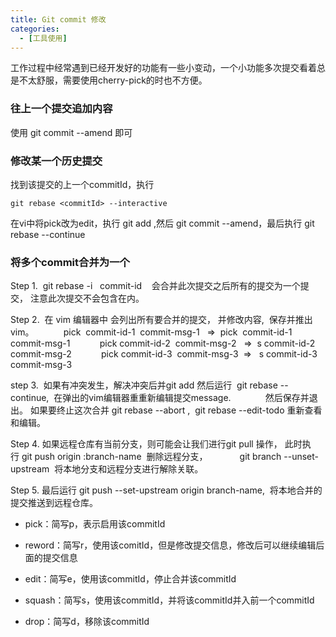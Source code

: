 ```yaml
---
title: Git commit 修改
categories: 
  - [工具使用]
---
```


工作过程中经常遇到已经开发好的功能有一些小变动，一个小功能多次提交看着总是不太舒服，需要使用cherry-pick的时也不方便。

### 往上一个提交追加内容

使用 git commit --amend  即可

### 修改某一个历史提交

找到该提交的上一个commitId，执行

```
git rebase <commitId> --interactive
```

在vi中将pick改为edit，执行 git add ,然后 git commit --amend，最后执行 git rebase --continue

### 将多个commit合并为一个

Step 1.  git rebase -i   commit-id    会合并此次提交之后所有的提交为一个提交， 注意此次提交不会包含在内。

Step 2.  在 vim 编辑器中 会列出所有要合并的提交， 并修改内容,  保存并推出vim。
           pick  commit-id-1  commit-msg-1   =>  pick  commit-id-1  commit-msg-1
           pick commit-id-2  commit-msg-2   =>  s commit-id-2  commit-msg-2
           pick commit-id-3  commit-msg-3  =>   s commit-id-3  commit-msg-3

step 3.  如果有冲突发生，解决冲突后并git add 然后运行  git rebase --continue,  在弹出的vim编辑器重重新编辑提交message. 
            然后保存并退出。 如果要终止这次合并 git rebase --abort ,  git rebase --edit-todo 重新查看和编辑。

Step 4. 如果远程仓库有当前分支，则可能会让我们进行git pull 操作， 此时执行 git push origin :branch-name  删除远程分支， 
           git branch --unset-upstream  将本地分支和远程分支进行解除关联。

Step 5. 最后运行 git push --set-upstream origin branch-name,  将本地合并的提交推送到远程仓库。 

- pick：简写p，表示启用该commitId

- reword：简写r，使用该comitId，但是修改提交信息，修改后可以继续编辑后面的提交信息

- edit：简写e，使用该commitId，停止合并该commitId

- squash：简写s，使用该commitId，并将该commitId并入前一个commitId

- drop：简写d，移除该commitId
